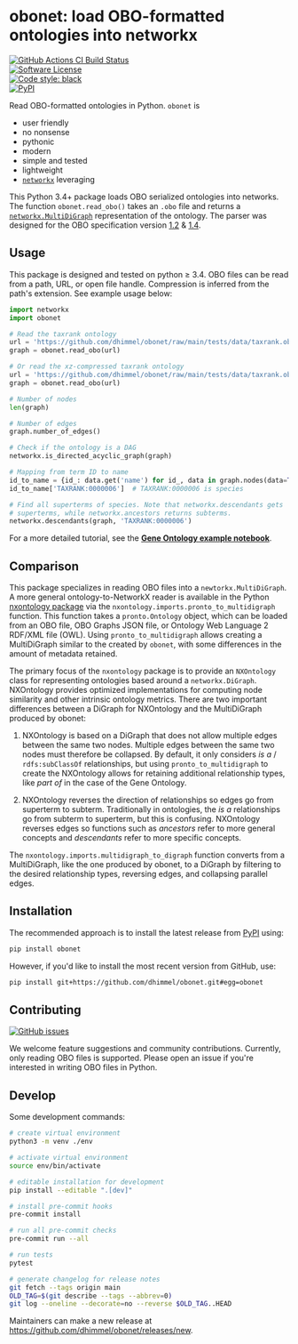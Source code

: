 # obonet: load OBO-formatted ontologies into networkx

[![GitHub Actions CI Build Status](https://img.shields.io/github/workflow/status/dhimmel/obonet/Build?label=actions&style=for-the-badge&logo=github&logoColor=white)](https://github.com/dhimmel/obonet/actions)  
[![Software License](https://img.shields.io/pypi/l/obonet?style=for-the-badge&logo=FreeBSD&logoColor=white)](https://github.com/dhimmel/obonet/blob/main/LICENSE)  
[![Code style: black](https://img.shields.io/badge/code%20style-black-000000.svg?style=for-the-badge&logo=Python&logoColor=white)](https://github.com/psf/black)  
[![PyPI](https://img.shields.io/pypi/v/obonet.svg?style=for-the-badge&logo=PyPI&logoColor=white)](https://pypi.org/project/obonet/)  


Read OBO-formatted ontologies in Python.
`obonet` is

+ user friendly
+ no nonsense
+ pythonic
+ modern
+ simple and tested
+ lightweight
+ [`networkx`](https://networkx.readthedocs.io/en/stable/overview.html) leveraging

This Python 3.4+ package loads OBO serialized ontologies into networks.
The function `obonet.read_obo()` takes an `.obo` file and returns a [`networkx.MultiDiGraph`](https://networkx.github.io/documentation/stable/reference/classes/multigraph.html) representation of the ontology.
The parser was designed for the OBO specification version [1.2](https://owlcollab.github.io/oboformat/doc/GO.format.obo-1_2.html) & [1.4](https://owlcollab.github.io/oboformat/doc/GO.format.obo-1_4.html).

## Usage

This package is designed and tested on python ≥ 3.4.
OBO files can be read from a path, URL, or open file handle.
Compression is inferred from the path's extension.
See example usage below:

```python
import networkx
import obonet

# Read the taxrank ontology
url = 'https://github.com/dhimmel/obonet/raw/main/tests/data/taxrank.obo'
graph = obonet.read_obo(url)

# Or read the xz-compressed taxrank ontology
url = 'https://github.com/dhimmel/obonet/raw/main/tests/data/taxrank.obo.xz'
graph = obonet.read_obo(url)

# Number of nodes
len(graph)

# Number of edges
graph.number_of_edges()

# Check if the ontology is a DAG
networkx.is_directed_acyclic_graph(graph)

# Mapping from term ID to name
id_to_name = {id_: data.get('name') for id_, data in graph.nodes(data=True)}
id_to_name['TAXRANK:0000006']  # TAXRANK:0000006 is species

# Find all superterms of species. Note that networkx.descendants gets
# superterms, while networkx.ancestors returns subterms.
networkx.descendants(graph, 'TAXRANK:0000006')
```

For a more detailed tutorial, see the [**Gene Ontology example notebook**](https://github.com/dhimmel/obonet/blob/main/examples/go-obonet.ipynb).

## Comparison

This package specializes in reading OBO files into a `newtorkx.MultiDiGraph`.
A more general ontology-to-NetworkX reader is available in the Python [nxontology package](https://github.com/related-sciences/nxontology) via the `nxontology.imports.pronto_to_multidigraph` function.
This function takes a `pronto.Ontology` object,
which can be loaded from an OBO file, OBO Graphs JSON file, or Ontology Web Language 2 RDF/XML file (OWL).
Using `pronto_to_multidigraph` allows creating a MultiDiGraph similar to the created by `obonet`,
with some differences in the amount of metadata retained.

The primary focus of the `nxontology` package is to provide an `NXOntology` class for representing ontologies based around a `networkx.DiGraph`.
NXOntology provides optimized implementations for computing node similarity and other intrinsic ontology metrics.
There are two important differences between a DiGraph for NXOntology and the MultiDiGraph produced by obonet:

1. NXOntology is based on a DiGraph that does not allow multiple edges between the same two nodes.
   Multiple edges between the same two nodes must therefore be collapsed.
   By default, it only considers _is a_ / `rdfs:subClassOf` relationships,
   but using `pronto_to_multidigraph` to create the NXOntology allows for retaining additional relationship types, like _part of_ in the case of the Gene Ontology.

2. NXOntology reverses the direction of relationships so edges go from superterm to subterm.
   Traditionally in ontologies, the _is a_ relationships go from subterm to superterm,
   but this is confusing.
   NXOntology reverses edges so functions such as _ancestors_ refer to more general concepts and _descendants_ refer to more specific concepts.

The `nxontology.imports.multidigraph_to_digraph` function converts from a MultiDiGraph, like the one produced by obonet, to a DiGraph by filtering to the desired relationship types, reversing edges, and collapsing parallel edges.

## Installation

The recommended approach is to install the latest release from [PyPI](https://pypi.org/project/obonet/) using:

```sh
pip install obonet
```

However, if you'd like to install the most recent version from GitHub, use:

```sh
pip install git+https://github.com/dhimmel/obonet.git#egg=obonet
```

## Contributing

[![GitHub issues](https://img.shields.io/github/issues/dhimmel/obonet.svg?style=for-the-badge)](https://github.com/dhimmel/obonet/issues)

We welcome feature suggestions and community contributions.
Currently, only reading OBO files is supported.
Please open an issue if you're interested in writing OBO files in Python.

## Develop

Some development commands:

```bash
# create virtual environment
python3 -m venv ./env

# activate virtual environment
source env/bin/activate

# editable installation for development
pip install --editable ".[dev]"

# install pre-commit hooks
pre-commit install

# run all pre-commit checks
pre-commit run --all

# run tests
pytest

# generate changelog for release notes
git fetch --tags origin main
OLD_TAG=$(git describe --tags --abbrev=0)
git log --oneline --decorate=no --reverse $OLD_TAG..HEAD
```

Maintainers can make a new release at <https://github.com/dhimmel/obonet/releases/new>.
